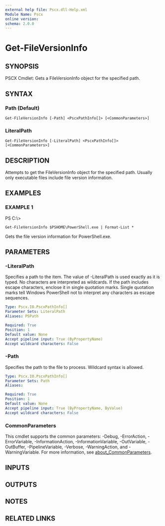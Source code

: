```yaml
---
external help file: Pscx.dll-Help.xml
Module Name: Pscx
online version:
schema: 2.0.0
---
```


# Get-FileVersionInfo

## SYNOPSIS
PSCX Cmdlet: Gets a FileVersionInfo object for the specified path.

## SYNTAX

### Path (Default)
```
Get-FileVersionInfo [-Path] <PscxPathInfo[]> [<CommonParameters>]
```

### LiteralPath
```
Get-FileVersionInfo [-LiteralPath] <PscxPathInfo[]> [<CommonParameters>]
```

## DESCRIPTION
Attempts to get the FileVersionInfo object for the specified path.
Usually only executable files include file version information.

## EXAMPLES

### EXAMPLE 1
PS C:\\\>

```
Get-FileVersionInfo $PSHOME\PowerShell.exe | Format-List *
```

Gets the file version information for PowerShell.exe.

## PARAMETERS

### -LiteralPath
Specifies a path to the item.
The value of -LiteralPath is used exactly as it is typed.
No characters are interpreted as wildcards.
If the path includes escape characters, enclose it in single quotation marks.
Single quotation marks tell Windows PowerShell not to interpret any characters as escape sequences.

```yaml
Type: Pscx.IO.PscxPathInfo[]
Parameter Sets: LiteralPath
Aliases: PSPath

Required: True
Position: 1
Default value: None
Accept pipeline input: True (ByPropertyName)
Accept wildcard characters: False
```

### -Path
Specifies the path to the file to process.
Wildcard syntax is allowed.

```yaml
Type: Pscx.IO.PscxPathInfo[]
Parameter Sets: Path
Aliases:

Required: True
Position: 1
Default value: None
Accept pipeline input: True (ByPropertyName, ByValue)
Accept wildcard characters: False
```

### CommonParameters
This cmdlet supports the common parameters: -Debug, -ErrorAction, -ErrorVariable, -InformationAction, -InformationVariable, -OutVariable, -OutBuffer, -PipelineVariable, -Verbose, -WarningAction, and -WarningVariable. For more information, see [about_CommonParameters](http://go.microsoft.com/fwlink/?LinkID=113216).

## INPUTS

## OUTPUTS

## NOTES

## RELATED LINKS
